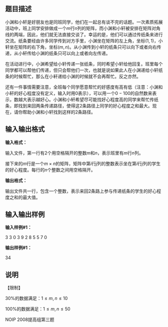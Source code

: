 题目描述
----

小渊和小轩是好朋友也是同班同学，他们在一起总有谈不完的话题。一次素质拓展活动中，班上同学安排做成一个$m$行$n$列的矩阵，而小渊和小轩被安排在矩阵对角线的两端，因此，他们就无法直接交谈了。幸运的是，他们可以通过传纸条来进行交流。纸条要经由许多同学传到对方手里，小渊坐在矩阵的左上角，坐标$(1,1$)，小轩坐在矩阵的右下角，坐标$(m,n)$。从小渊传到小轩的纸条只可以向下或者向右传递，从小轩传给小渊的纸条只可以向上或者向左传递。

在活动进行中，小渊希望给小轩传递一张纸条，同时希望小轩给他回复。班里每个同学都可以帮他们传递，但只会帮他们一次，也就是说如果此人在小渊递给小轩纸条的时候帮忙，那么在小轩递给小渊的时候就不会再帮忙。反之亦然。

还有一件事情需要注意，全班每个同学愿意帮忙的好感度有高有低（注意：小渊和小轩的好心程度没有定义，输入时用$0$表示），可以用一个$0-100$的自然数来表示，数越大表示越好心。小渊和小轩希望尽可能找好心程度高的同学来帮忙传纸条，即找到来回两条传递路径，使得这$2$条路径上同学的好心程度之和最大。现在，请你帮助小渊和小轩找到这样的$2$条路径。

输入输出格式
------

**输入格式：**  

输入文件，第一行有$2$个用空格隔开的整数$m$和$n$，表示班里有$m$行$n$列。

接下来的$m$行是一个$m \times n$的矩阵，矩阵中第$i$行$j$列的整数表示坐在第$i$行$j$列的学生的好心程度。每行的$n$个整数之间用空格隔开。

**输出格式：**  

输出文件共一行，包含一个整数，表示来回$2$条路上参与传递纸条的学生的好心程度之和的最大值。

输入输出样例
------

**输入样例#1：** 

3 3
0 3 9
2 8 5
5 7 0

**输出样例#1：** 

34

说明
--

【限制】

30%的数据满足：$1 \le m,n \le 10$

100%的数据满足：$1 \le m,n \le 50$

NOIP 2008提高组第三题